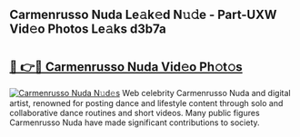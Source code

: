 ## Carmenrusso Nuda Le𝚊k𝚎d N𝚞𝚍e - Part-UXW Vid𝚎o Photos Le𝚊ks d3b7a

# <h2><a href="http://fbd3891.evod.top/?m=Carmenrusso+Nuda">🔗 👉🔴 Carmenrusso Nuda Vid𝚎o Ph𝚘t𝚘s</a></h2>

[![Carmenrusso Nuda N𝚞d𝚎s](https://i.imgur.com/8V9OHl7.gif)](http://fbd3891.evod.top/?m=Carmenrusso+Nuda)
Web celebrity Carmenrusso Nuda and digital artist, renowned for posting dance and lifestyle content through solo and collaborative dance routines and short videos. Many public figures Carmenrusso Nuda have made significant contributions to society. 

